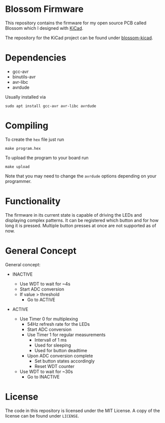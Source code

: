 # Blossom Firmware

This repository contains the firmware for my open source PCB called Blossom which I designed with [KiCad](https://www.kicad.org/).

The repository for the KiCad project can be found under [blossom-kicad](https://github.com/mole99/blossom-kicad).

# Dependencies

- gcc-avr
- binutils-avr
- avr-libc
- avrdude

Usually installed via

```
sudo apt install gcc-avr avr-libc avrdude
```

# Compiling

To create the `hex` file just run

```
make program.hex
```

To upload the program to your board run

```
make upload
```

Note that you may need to change the `avrdude` options depending on your programmer.

# Functionality

The firmware in its current state is capable of driving the LEDs and displaying complex patterns. It can be registered which button and for how long it is pressed. Multiple button presses at once are not supported as of now.

# General Concept

General concept:

- INACTIVE 
	- Use WDT to wait for ~4s
  - Start ADC conversion
  - If value > threshold
  	- Go to ACTIVE
  
- ACTIVE
  - Use Timer 0 for multiplexing
  	- 54Hz refresh rate for the LEDs
  	- Start ADC conversion
	- Use Timer 1 for regular measurements
		- Intervall of 1 ms
		- Used for sleeping
		- Used for button deadtime
	- Upon ADC conversion complete
		- Set button states accordingly
		- Reset WDT counter
  - Use WDT to wait for ~30s
  	- Go to INACTIVE

# License

The code in this repository is licensed under the MIT License. A copy of the license can be found under `LICENSE`.